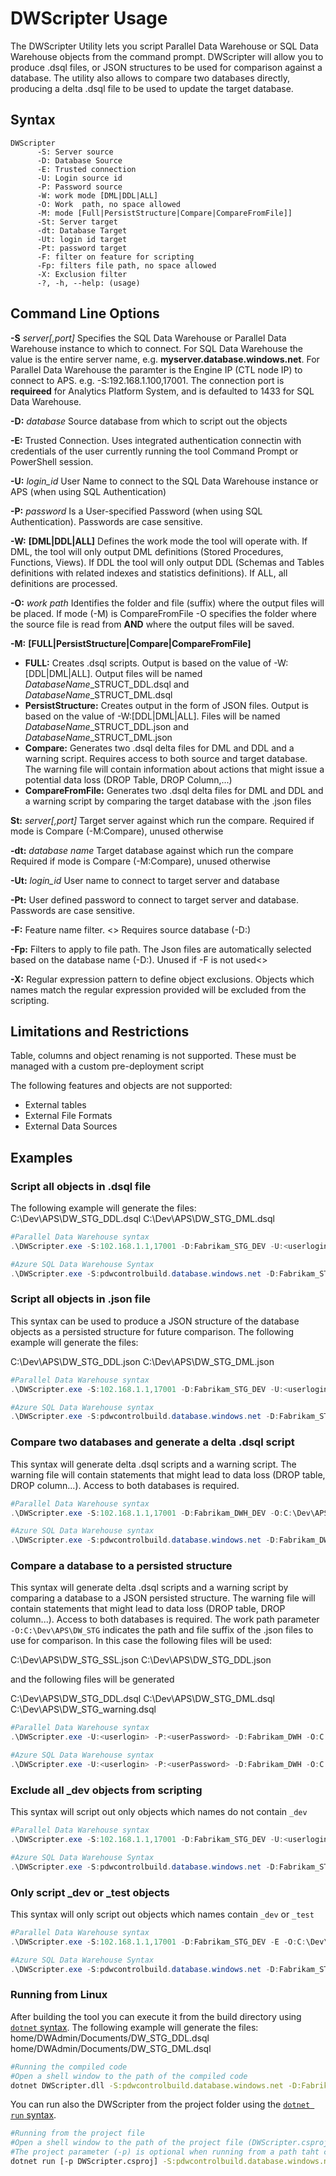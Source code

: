 # DWScripter Usage

The DWScripter Utility lets you script Parallel Data Warehouse or SQL Data Warehouse objects from the command prompt. DWScripter will allow you to produce .dsql files, or JSON structures to be used for comparison against a database.
The utility also allows to compare two databases directly, producing a delta .dsql file to be used to update the target database.

## Syntax

````
DWScripter
      -S: Server source
      -D: Database Source
      -E: Trusted connection
      -U: Login source id
      -P: Password source
      -W: work mode [DML|DDL|ALL]
      -O: Work  path, no space allowed
      -M: mode [Full|PersistStructure|Compare|CompareFromFile]]
      -St: Server target
      -dt: Database Target
      -Ut: login id target
      -Pt: password target
      -F: filter on feature for scripting
      -Fp: filters file path, no space allowed
      -X: Exclusion filter
      -?, -h, --help: (usage)

````

## Command Line Options

**-S** *server[,port]*
Specifies the SQL Data Warehouse or Parallel Data Warehouse instance to which to connect. For SQL Data Warehouse the value is the entire server name, e.g. **myserver.database.windows.net**. For Parallel Data Warehouse the paramter is the Engine IP (CTL node IP) to connect to APS. e.g. -S:192.168.1.100,17001. The connection port is **requireed** for Analytics Platform System, and is defaulted to 1433 for SQL Data Warehouse.

**-D:** *database*
Source database from which to script out the objects

**-E:**
Trusted Connection. Uses integrated authentication connectin with credentials of the user currently running the tool Command Prompt or PowerShell session.

**-U:** *login_id*
User Name to connect to the SQL Data Warehouse instance or APS (when using SQL Authentication)

**-P:** *password*
Is a User-specified Password (when using SQL Authentication). Passwords are case sensitive.

**-W:** **[DML|DDL|ALL]**
Defines the work mode the tool will operate with. If DML, the tool will only output DML definitions (Stored Procedures, Functions, Views). If DDL the tool will only output DDL (Schemas and Tables definitions with related indexes and statistics definitions). If ALL, all definitions are processed.

**-O:** *work path*
Identifies the folder and file (suffix) where the output files will be placed. If mode (-M) is CompareFromFile -O specifies the folder where the source file is read from **AND** where the output files will be saved.

**-M:** **[FULL|PersistStructure|Compare|CompareFromFile]**

- **FULL:** Creates .dsql scripts. Output is based on the value of -W:[DDL|DML|ALL]. Output files will be named *DatabaseName*_STRUCT_DDL.dsql and *DatabaseName*_STRUCT_DML.dsql
- **PersistStructure:** Creates output in the form of JSON files. Output is based on the value of -W:[DDL|DML|ALL]. Files will be named *DatabaseName*_STRUCT_DDL.json and *DatabaseName*_STRUCT_DML.json
- **Compare:** Generates two .dsql delta files for DML and DDL and a warning script. Requires access to both source and target database. The warning file will contain information about actions that might issue a potential data loss (DROP Table, DROP Column,...)
- **CompareFromFile:** Generates two .dsql delta files for DML and DDL and a warning script by comparing the target database with the .json files

**St:** *server[,port]*
Target server against which run the compare. Required if mode is Compare (-M:Compare), unused otherwise

**-dt:** *database name*
Target database against which run the compare Required if mode is Compare (-M:Compare), unused otherwise

**-Ut:** *login_id*
User name to connect to target server and database

**-Pt:**
User defined password to connect to target server and database. Passwords are case sensitive.

**-F:**
Feature name filter. <>
Requires source database (-D:)

**-Fp:**
Filters to apply to file path. The Json files are automatically selected based on the database name (-D:). Unused if -F is not used<>

**-X:**
Regular expression pattern to define object exclusions. Objects which names match the regular expression provided will be excluded from the scripting.

## Limitations and Restrictions

Table, columns and object renaming is not supported. These must be managed with a custom pre-deployment script

The following features and objects are not supported:

- External tables
- External File Formats
- External Data Sources

## Examples

### **Script all objects in .dsql file**

The following example will generate the files:
C:\Dev\APS\DW_STG_DDL.dsql
C:\Dev\APS\DW_STG_DML.dsql

```PowerShell
#Parallel Data Warehouse syntax
.\DWScripter.exe -S:102.168.1.1,17001 -D:Fabrikam_STG_DEV -U:<userlogin> -P:<userPassword> -O:C:\Dev\APS\DW_STG -M:Full

#Azure SQL Data Warehouse Syntax
.\DWScripter.exe -S:pdwcontrolbuild.database.windows.net -D:Fabrikam_STG_DEV -U:<userlogin> -P:<userPassword> -O:C:\Dev\APS\DW_STG -M:Full
```

### **Script all objects in .json file**

This syntax can be used to produce a JSON structure of the database objects as a persisted structure for future comparison. The following example will generate the files:

C:\Dev\APS\DW_STG_DDL.json
C:\Dev\APS\DW_STG_DML.json

```PowerShell
#Parallel Data Warehouse syntax
.\DWScripter.exe -S:102.168.1.1,17001 -D:Fabrikam_STG_DEV -U:<userlogin> -P:<userPassword> -O:C:\Dev\APS\DW_STG -M:PersistStructure

#Azure SQL Data Warehouse syntax
.\DWScripter.exe -S:pdwcontrolbuild.database.windows.net -D:Fabrikam_STG_DEV -U:<userlogin> -P:<userPassword> -O:C:\Dev\APS\DW_STG -M:PersistStructure
```

### **Compare two databases and generate a delta .dsql script**

This syntax will generate delta .dsql scripts and a warning script. The warning file will contain statements that might lead to data loss (DROP table, DROP column...). Access to both databases is required.

```PowerShell
#Parallel Data Warehouse syntax
.\DWScripter.exe -S:102.168.1.1,17001 -D:Fabrikam_DWH_DEV -O:C:\Dev\APS\DW_STG-M:Compare -U:<userlogin> -P:<userPassword> -St:10.192.168.10,17001 -Dt:Fabrikam_DWH_INT -Ut:<Targetuserlogin> -Pt:<TargetuserPassword> -F:All

#Azure SQL Data Warehouse syntax
.\DWScripter.exe -S:pdwcontrolbuild.database.windows.net -D:Fabrikam_DWH_DEV -O:C:\Dev\APS\DW_STG -M:Compare -U:<userlogin> -P:<userPassword> -St:pdwQA.database.windows.net -Dt:Fabrikam_DWH_INT -Ut:<Targetuserlogin> -Pt:<TargetuserPassword> -F:All
```

### **Compare a database to a persisted structure**

This syntax will generate delta .dsql scripts and a warning script by comparing a database to a JSON persisted structure. The warning file will contain statements that might lead to data loss (DROP table, DROP column...). Access to both databases is required.
The work path parameter `-O:C:\Dev\APS\DW_STG` indicates the path and file suffix of the .json files to use for comparison. In this case the following files will be used:

C:\Dev\APS\DW_STG_SSL.json
C:\Dev\APS\DW_STG_DDL.json

and the following files will be generated

C:\Dev\APS\DW_STG_DDL.dsql
C:\Dev\APS\DW_STG_DML.dsql
C:\Dev\APS\DW_STG_warning.dsql

```PowerShell
#Parallel Data Warehouse syntax
.\DWScripter.exe -U:<userlogin> -P:<userPassword> -D:Fabrikam_DWH -O:C:\Dev\APS\DW_STG -M:CompareFromFile -St:102.168.1.1,17001 -Dt:Fabrikam_DWH_INT -F:QA_SPRINT2 -Fp:"C:\Data\APS_Databases\GlobalAPSFilterSettings.json"

#Azure SQL Data Warehouse syntax
.\DWScripter.exe -U:<userlogin> -P:<userPassword> -D:Fabrikam_DWH -O:C:\Dev\APS\DW_STG -M:CompareFromFile -St:pdwcontrolbuild.database.windows.net -Dt:Fabrikam_DWH_INT -F:QA_SPRINT2 -Fp:"C:\Data\APS_Databases\GlobalAPSFilterSettings.json"
```

### **Exclude all _dev objects from scripting**

This syntax will script out only objects which names do not contain ```_dev```

```PowerShell
#Parallel Data Warehouse syntax
.\DWScripter.exe -S:102.168.1.1,17001 -D:Fabrikam_STG_DEV -U:<userlogin> -P:<userPassword> -O:C:\Dev\APS\DW_STG -M:Full -X:"_dev"

#Azure SQL Data Warehouse Syntax
.\DWScripter.exe -S:pdwcontrolbuild.database.windows.net -D:Fabrikam_STG_DEV -U:<userlogin> -P:<userPassword> -O:C:\Dev\APS\DW_STG -M:Full -X:"_dev"
```

### **Only script _dev or _test objects**

This syntax will only script out objects which names contain ```_dev``` or ```_test```

```PowerShell
#Parallel Data Warehouse syntax
.\DWScripter.exe -S:102.168.1.1,17001 -D:Fabrikam_STG_DEV -E -O:C:\Dev\APS\DW_STG -M:Full -X:"^((?!_dev|_test).)*$"

#Azure SQL Data Warehouse Syntax
.\DWScripter.exe -S:pdwcontrolbuild.database.windows.net -D:Fabrikam_STG_DEV -E -O:C:\Dev\APS\DW_STG -M:Full -X:"^((?!_dev|_test).)*$"
```

### **Running from Linux**

After building the tool you can execute it from the build directory using [```dotnet``` syntax](https://docs.microsoft.com/en-us/dotnet/core/tools/dotnet-run?tabs=netcore2x).
The following example will generate the files:
home/DWAdmin/Documents/DW_STG_DDL.dsql
home/DWAdmin/Documents/DW_STG_DML.dsql

```bash
#Running the compiled code
#Open a shell window to the path of the compiled code
dotnet DWScripter.dll -S:pdwcontrolbuild.database.windows.net -D:Fabrikam_STG_DEV -U:<userlogin> -P:<userPassword> -O:/home/DWAdmin/Documents/DW_STG -M:Full
```

You can run also the DWScripter from the project folder using the [```dotnet run``` syntax](https://docs.microsoft.com/en-us/dotnet/core/tools/dotnet-run?tabs=netcore2x).

```bash
#Running from the project file
#Open a shell window to the path of the project file (DWScripter.csproj).
#The project parameter (-p) is optional when running from a path taht contains the project file.
dotnet run [-p DWScripter.csproj] -S:pdwcontrolbuild.database.windows.net -D:Fabrikam_STG_DEV -U:<userlogin> -P:<userPassword> -O:/home/DWAdmin/Documents/DW_STG -M:Full
```